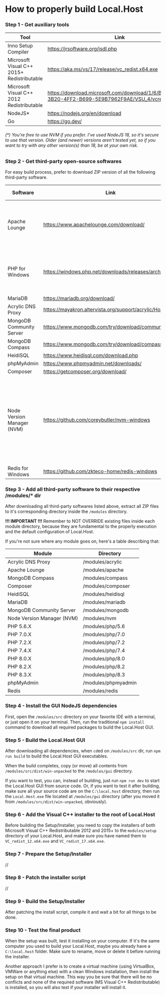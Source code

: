 # How to properly build Local.Host

### Step 1 - Get auxiliary tools

|Tool|Link|
|-|-|
|Inno Setup Compiler|https://jrsoftware.org/isdl.php|
|Microsoft Visual C++ 2015+ Redistributable|https://aka.ms/vs/17/release/vc_redist.x64.exe|
|Microsoft Visual C++ 2012 Redistributable|https://download.microsoft.com/download/1/6/B/16B06F60-3B20-4FF2-B699-5E9B7962F9AE/VSU_4/vcredist_x64.exe|
|NodeJS*|https://nodejs.org/en/download|
|Go|https://go.dev/|

###### (*) You're free to use NVM if you prefer. I've used NodeJS 18, so it's secure to use that version. Older (and newer) versions aren't tested yet, so if you want to try with any other version(s) than 18, be at your own risk.

### Step 2 - Get third-party open-source softwares

For easy build process, prefer to download ZIP version of all the following third-party software.

|Software|Link|Additional Info|
|-|-|-|
|Apache Lounge|https://www.apachelounge.com/download/|Also download the ```mod_fcgi```, ```mod_wasm``` and ```mod_view``` modules|
|PHP for Windows|https://windows.php.net/downloads/releases/archives/|Download latest nts releases for 5.6, 7.0, 7.2, 7.4, 8.0, 8.2 and 8.3|
|MariaDB|https://mariadb.org/download/|-|
|Acrylic DNS Proxy|https://mayakron.altervista.org/support/acrylic/Home.htm|-|
|MongoDB Community Server|https://www.mongodb.com/try/download/community|-|
|MongoDB Compass|https://www.mongodb.com/try/download/compass|-|
|HeidiSQL|https://www.heidisql.com/download.php|-|
|phpMyAdmin|https://www.phpmyadmin.net/downloads/|-|
|Composer|https://getcomposer.org/download/|-|
|Node Version Manager (NVM)|https://github.com/coreybutler/nvm-windows|Download the source code, and build yourself for versions 1.1.12 and newer, removing the verification for terminal inside /src/nvm.go|
|Redis for Windows|https://github.com/zkteco-home/redis-windows|-|

### Step 3 - Add all third-party software to their respective /modules/* dir

After downloading all third-party softwares listed above, extract all ZIP files to it's corresponding directory inside the ```/modules``` directory.

**!!! IMPORTANT !!!** Remember to NOT OVERRIDE existing files inside each module directory, because they are fundamental to the properly execution and the default configuration of Local.Host.

If you're not sure where any module goes on, here's a table describing that:

|Module|Directory|
|-|-|
|Acrylic DNS Proxy|/modules/acrylic|
|Apache Lounge|/modules/apache|
|MongoDB Compass|/modules/compass|
|Composer|/modules/composer|
|HeidiSQL|/modules/heidisql|
|MariaDB|/modules/mariadb|
|MongoDB Community Server|/modules/mongodb|
|Node Version Manager (NVM)|/modules/nvm|
|PHP 5.6.X|/modules/php/5.6|
|PHP 7.0.X|/modules/php/7.0|
|PHP 7.2.X|/modules/php/7.2|
|PHP 7.4.X|/modules/php/7.4|
|PHP 8.0.X|/modules/php/8.0|
|PHP 8.2.X|/modules/php/8.2|
|PHP 8.3.X|/modules/php/8.3|
|phpMyAdmin|/modules/phpmyadmin|
|Redis|/modules/redis|

### Step 4 - Install the GUI NodeJS dependencies

First, open the ```/modules/src``` directory on your favorite IDE with a terminal, or just open it on your terminal. Then, run the traditional ```npm install``` command to download all required packages to build the Local.Host GUI.

### Step 5 - Build the Local.Host GUI

After downloading all dependencies, when `cd`ed on ```/modules/src``` dir, run ```npm run build``` to build the Local.Host GUI executables.

When the build completes, copy (or move) all contents from ```/modules/src/dist/win-unpacked``` to the ```/modules/gui``` directory.

If you want to test, you can, instead of building, just run ```npm run dev``` to start the Local.Host GUI from source code. Or, if you want to test it after building, make sure all your source code are on the ```C:\local.host``` directory, then run the ```Local.Host.exe``` file located at ```/modules/gui``` directory (after you moved it from ```/modules/src/dist/win-unpacked```, obviously).

### Step 6 - Add the Visual C++ installer to the root of Local.Host

Before building the Setup/Installer, you need to copy the installers of both Microsoft Visual C++ Redistributable 2012 and 2015+ to the `modules/setup` directory of your Local.Host, and make sure you have named them to `VC_redist_12.x64.exe` and `VC_redist_17.x64.exe`.

### Step 7 - Prepare the Setup/Installer

//

### Step 8 - Patch the installer script

//

### Step 9 - Build the Setup/Installer

After patching the install script, compile it and wait a bit for all things to be done.

### Step 10 - Test the final product

When the setup was built, test it installing on your computer. If it's the same computer you used to build your Local.Host, maybe you already have a `C:\local.host` folder. Make sure to rename, move or delete it before running the installer.

Another approach I prefer is to create a virtual machine (using VirtualBox, VMWare or anything else) with a clean Windows installation, then install the setup on that virtual machine. This way you be sure that there will be no conflicts and none of the required software (MS Visual C++ Redistributable) is installed, so you will also test if your installer will install it.

